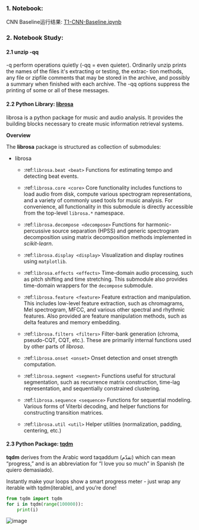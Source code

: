 ### 1. Notebook: 
CNN Baseline运行结果: [T1-CNN-Baseline.ipynb](https://github.com/frankyangdev/NLP-Learning/blob/main/FoodVoiceRecognition/T1-CNN-Baseline.ipynb)

### 2. Notebook Study:

#### 2.1 unzip -qq

-q perform operations quietly (-qq = even quieter). Ordinarily unzip prints the names of the files it's extracting or testing, the extrac‐ tion methods, any file or zipfile comments that may be stored in the archive, and possibly a summary when finished with each archive. The -qq options suppress the printing of some or all of these messages.

#### 2.2 Python Library: [librosa](https://librosa.org/doc/latest/index.html) 



librosa is a python package for music and audio analysis. It provides the building blocks necessary to create music information retrieval systems.

**Overview**


The **librosa** package is structured as collection of submodules:

  - librosa

    - :ref:`librosa.beat <beat>`
        Functions for estimating tempo and detecting beat events.

    - :ref:`librosa.core <core>`
        Core functionality includes functions to load audio from disk, compute various
        spectrogram representations, and a variety of commonly used tools for
        music analysis.  For convenience, all functionality in this submodule is
        directly accessible from the top-level `librosa.*` namespace.
        
    - :ref:`librosa.decompose <decompose>`
        Functions for harmonic-percussive source separation (HPSS) and generic
        spectrogram decomposition using matrix decomposition methods implemented in
        *scikit-learn*.

    - :ref:`librosa.display <display>`
        Visualization and display routines using `matplotlib`.  

    - :ref:`librosa.effects <effects>`
        Time-domain audio processing, such as pitch shifting and time stretching.
        This submodule also provides time-domain wrappers for the `decompose`
        submodule.

    - :ref:`librosa.feature <feature>`
        Feature extraction and manipulation.  This includes low-level feature
        extraction, such as chromagrams, Mel spectrogram, MFCC, and various other
        spectral and rhythmic features.  Also provided are feature manipulation
        methods, such as delta features and memory embedding.

    - :ref:`librosa.filters <filters>`
        Filter-bank generation (chroma, pseudo-CQT, CQT, etc.).  These are primarily
        internal functions used by other parts of *librosa*.

    - :ref:`librosa.onset <onset>`
        Onset detection and onset strength computation.

    - :ref:`librosa.segment <segment>`
        Functions useful for structural segmentation, such as recurrence matrix
        construction, time-lag representation, and sequentially constrained
        clustering.

    - :ref:`librosa.sequence <sequence>`
        Functions for sequential modeling.  Various forms of Viterbi decoding,
        and helper functions for constructing transition matrices.

    - :ref:`librosa.util <util>`
        Helper utilities (normalization, padding, centering, etc.)


#### 2.3 Python Package: [tqdm](https://pypi.org/project/tqdm/)

**tqdm** derives from the Arabic word taqaddum (تقدّم) which can mean “progress,” and is an abbreviation for “I love you so much” in Spanish (te quiero demasiado).

Instantly make your loops show a smart progress meter - just wrap any iterable with tqdm(iterable), and you’re done!

```python
from tqdm import tqdm
for i in tqdm(range(100000)):
    print(i)
```

![image](https://user-images.githubusercontent.com/39177230/114500238-37ace700-9c5a-11eb-9ba7-817b86297f15.png)


